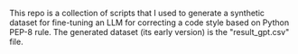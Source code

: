 This repo is a collection of scripts that I used to generate a synthetic dataset for fine-tuning an LLM for correcting a code style based on Python PEP-8 rule. 
The generated dataset (its early version) is the "result_gpt.csv" file.
